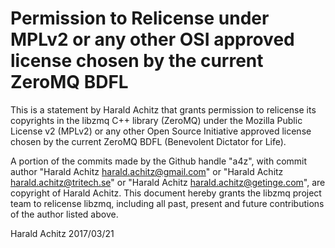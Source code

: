 # Permission to Relicense under MPLv2 or any other OSI approved license chosen by the current ZeroMQ BDFL

This is a statement by Harald Achitz
that grants permission to relicense its copyrights in the libzmq C++
library (ZeroMQ) under the Mozilla Public License v2 (MPLv2) or any other 
Open Source Initiative approved license chosen by the current ZeroMQ 
BDFL (Benevolent Dictator for Life).

A portion of the commits made by the Github handle "a4z", with
commit author "Harald Achitz <harald.achitz@gmail.com>" or 
"Harald Achitz <harald.achitz@tritech.se>" or 
"Harald Achitz <harald.achitz@getinge.com>", are copyright of Harald Achitz.
This document hereby grants the libzmq project team to relicense libzmq, 
including all past, present and future contributions of the author listed above.

Harald Achitz
2017/03/21
